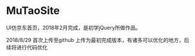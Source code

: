 # MuTaoSite

UI仿京东首页，2018年2月完成，是初学jQuery所做作品。

2018/8/29 首次上传至github
上传为最初完成版本，有诸多可以优化的地方，后续将进行代码优化
